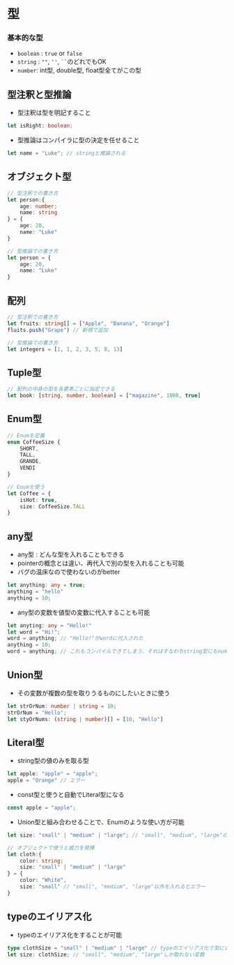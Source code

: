 # 型

### 基本的な型
- `boolean` : `true` or `false`
- `string` : `""`, `''`, ` `` `のどれでもOK
- `number`: int型, double型, float型全てがこの型

## 型注釈と型推論
- 型注釈は型を明記すること
```typescript
let isRight: boolean; 
```

- 型推論はコンパイラに型の決定を任せること
```typescript
let name = "Luke"; // stringと推論される
```

## オブジェクト型
```typescript
// 型注釈での書き方
let person:{
    age: number;
    name: string
} = {
    age: 20,
    name: "Luke"
}
```
```typescript
// 型推論での書き方
let person = {
    age: 20,
    name: "Luke"
}
```

## 配列
```typescript
// 型注釈での書き方
let fruits: string[] = ["Apple", "Banana", "Orange"]
fluits.push("Grape") // 新規で追加
```

```typescript
// 型推論での書き方
let integers = [1, 1, 2, 3, 5, 8, 13]
```

## Tuple型
```typescript
// 配列の中身の型を各要素ごとに指定できる
let book: [string, number, boolean] = ["magazine", 1000, true]
```

## Enum型
```typescript
// Enumを定義
enum CoffeeSize {
    SHORT,
    TALL,
    GRANDE,
    VENDI
}

// Enumを使う
let Coffee = {
    isHot: true,
    size: CoffeeSize.TALL
}
```

## any型
- any型 : どんな型を入れることもできる
- pointerの概念とは違い、再代入で別の型を入れることも可能
- バグの温床なので使わないのがbetter
```typescript
let anything: any = true;
anything = "hello"
anything = 10;
```
- any型の変数を値型の変数に代入することも可能
```typescript
let anyting: any = "Hello!"
let word = "Hi!";
word = anything; // "Hello!"がwordに代入された
anything = 10;
word = anything; // これもコンパイルできてしまう、それはすなわちstring型にもnumber型が代入できてしまうということ
```

## Union型
- その変数が複数の型を取りうるものにしたいときに使う
```typescript
let strOrNum: number | string = 10;
strOrNum = "Hello";
let styOrNums: (string | number)[] = [10, "Hello"]
```

## Literal型
- string型の値のみを取る型
```typescript
let apple: "apple" = "apple";
apple = "Orange" // エラー
```
- const型と使うと自動でLiteral型になる
```typescript
const apple = "apple";
```
- Union型と組み合わせることで、Enumのような使い方が可能
```typescript
let size: "small" | "medium" | "large"; // "small", "medium", "large"のいずれかしか取り得ない変数
```
```typescript
// オブジェクトで使うと威力を発揮
let cloth:{
    color: string;
    size: "small" | "medium" | "large"
} = {
    color: "White",
    size: "small" // "small", "medium", "large"以外を入れるとエラー
}
```

## typeのエイリアス化
- typeのエイリアス化をすることが可能
```typescript
type clothSize = "small" | "medium" | "large" // typeのエイリアス化で型に名前をつける
let size: clothSize; // "small", "medium", "large"しか取れない変数
```